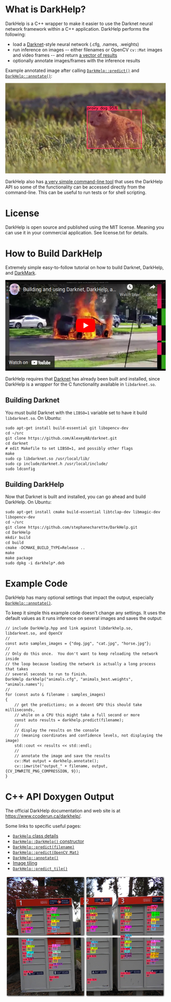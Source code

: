 # What is DarkHelp?

DarkHelp is a C++ wrapper to make it easier to use the Darknet neural network framework within a C++ application.  DarkHelp performs the following:

- load a [Darknet](https://github.com/AlexeyAB/darknet)-style neural network (.cfg, .names, .weights)
- run inference on images -- either filenames or OpenCV `cv::Mat` images and video frames -- and return [a vector of results](https://www.ccoderun.ca/darkhelp/api/classDarkHelp.html#abcd5ee07c8d804ec37963cdb606511a9)
- optionally annotate images/frames with the inference results

Example annotated image after calling [`DarkHelp::predict()`](https://www.ccoderun.ca/darkhelp/api/classDarkHelp.html#a5c3e83dcf445d7c2590ae6f1672789b5) and [`DarkHelp::annotate()`](https://www.ccoderun.ca/darkhelp/api/classDarkHelp.html#a0777388373987711f6f955f95f7b413a):

![annotated image example](src-doc/shade_25pcnt.png)

DarkHelp also has [a very simple command-line tool](https://www.ccoderun.ca/darkhelp/api/Tool.html) that uses the DarkHelp API so some of the functionality can be accessed directly from the command-line.  This can be useful to run tests or for shell scripting.

# License

DarkHelp is open source and published using the MIT license.  Meaning you can use it in your commercial application.  See license.txt for details.

# How to Build DarkHelp

Extremely simple easy-to-follow tutorial on how to build Darknet, DarkHelp, and [DarkMark](https://github.com/stephanecharette/DarkMark).

[![DarkHelp build tutorial](src-doc/darkmark_build_thumbnail.png)](https://www.youtube.com/watch?v=pJ2iyf_E9PM)

DarkHelp requires that [Darknet](https://github.com/AlexeyAB/darknet) has already been built and installed, since DarkHelp is a *wrapper* for the C functionality available in `libdarknet.so`.

## Building Darknet

You must build Darknet with the `LIBSO=1` variable set to have it build `libdarknet.so`.  On Ubuntu:

	sudo apt-get install build-essential git libopencv-dev
	cd ~/src
	git clone https://github.com/AlexeyAB/darknet.git
	cd darknet
	# edit Makefile to set LIBSO=1, and possibly other flags
	make
	sudo cp libdarknet.so /usr/local/lib/
	sudo cp include/darknet.h /usr/local/include/
	sudo ldconfig

## Building DarkHelp

Now that Darknet is built and installed, you can go ahead and build DarkHelp.  On Ubuntu:

	sudo apt-get install cmake build-essential libtclap-dev libmagic-dev libopencv-dev
	cd ~/src
	git clone https://github.com/stephanecharette/DarkHelp.git
	cd DarkHelp
	mkdir build
	cd build
	cmake -DCMAKE_BUILD_TYPE=Release ..
	make
	make package
	sudo dpkg -i darkhelp*.deb

# Example Code

DarkHelp has many optional settings that impact the output, especially [`DarkHelp::annotate()`](https://www.ccoderun.ca/darkhelp/api/classDarkHelp.html#a0777388373987711f6f955f95f7b413a).

To keep it simple this example code doesn't change any settings.  It uses the default values as it runs inference on several images and saves the output:

    // include DarkHelp.hpp and link against libdarkhelp.so, libdarknet.so, and OpenCV
    //
    const auto samples_images = {"dog.jpg", "cat.jpg", "horse.jpg"};
    //
    // Only do this once.  You don't want to keep reloading the network inside
    // the loop because loading the network is actually a long process that takes
    // several seconds to run to finish.
    DarkHelp darkhelp("animals.cfg", "animals_best.weights", "animals.names");
    //
    for (const auto & filename : samples_images)
    {
        // get the predictions; on a decent GPU this should take milliseconds,
        // while on a CPU this might take a full second or more
        const auto results = darkhelp.predict(filename);
        //
        // display the results on the console
        // (meaning coordinates and confidence levels, not displaying the image)
        std::cout << results << std::endl;
        //
        // annotate the image and save the results
        cv::Mat output = darkhelp.annotate();
        cv::imwrite("output_" + filename, output, {CV_IMWRITE_PNG_COMPRESSION, 9});
    }

# C++ API Doxygen Output

The official DarkHelp documentation and web site is at <https://www.ccoderun.ca/darkhelp/>.

Some links to specific useful pages:

- [`DarkHelp` class details](https://www.ccoderun.ca/darkhelp/api/classDarkHelp.html#details)
- [`DarkHelp::DarkHelp()` constructor](https://www.ccoderun.ca/darkhelp/api/classDarkHelp.html#a38176b90d636340be98b1ce16c1d0c81)
- [`DarkHelp::predict(filename)`](https://www.ccoderun.ca/darkhelp/api/classDarkHelp.html#a422ca1f4279521b68cf7e59d182d7709)
- [`DarkHelp::predict(OpenCV Mat)`](https://www.ccoderun.ca/darkhelp/api/classDarkHelp.html#a422ca1f4279521b68cf7e59d182d7709)
- [`DarkHelp::annotate()`](https://www.ccoderun.ca/darkhelp/api/classDarkHelp.html#a0777388373987711f6f955f95f7b413a)
- [Image tiling](https://www.ccoderun.ca/darkhelp/api/Tiling.html)
- [`DarkHelp::predict_tile()`](https://www.ccoderun.ca/darkhelp/api/classDarkHelp.html#ae2afffea2f7c2fdd54ce47e22bc4e042)

![tiled image example](src-doc/mailboxes_2x2_tiles_detection.png)
